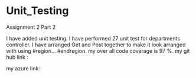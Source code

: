 # Unit_Testing
Assignment 2 Part 2


I have added unit testing. I have performed 27 unit test for departments controller.
I have arranged Get and Post together to make it look arranged with using #region... #endregion.
my over all code coverage is 97 %.
my git hub link : 

my azure link:
